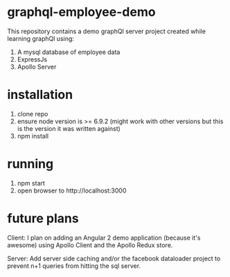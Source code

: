 # graphql-employee-demo
This repository contains a demo graphQl server project created while learning graphQl using:

1. A mysql database of employee data
2. ExpressJs
3. Apollo Server

# installation
1. clone repo
2. ensure node version is >= 6.9.2 (might work with other versions but this is the version it was written against)
3. npm install


# running
1. npm start
2. open browser to http://localhost:3000

# future plans
Client:
I plan on adding an Angular 2 demo application (because it's awesome) using Apollo Client and the Apollo Redux store.

Server:
Add server side caching and/or the facebook dataloader project to prevent n+1 queries from hitting the sql server.
